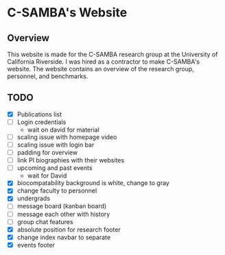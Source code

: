 # C-SAMBA's Website

## Overview
This website is made for the C-SAMBA research group at the University of California Riverside. I was hired as a contractor to make C-SAMBA's website. The website contains an overview of the research group, personnel, and benchmarks.

## TODO
- [x] Publications list
- [ ] Login credentials
  - wait on david for material
- [ ] scaling issue with homepage video
- [ ] scaling issue with login bar
- [ ] padding for overview
- [ ] link PI biographies with their websites
- [ ] upcoming and past events
  - wait for David
- [x] biocompatability background is white, change to gray
- [x] change faculty to personnel
- [x] undergrads
- [ ] message board (kanban board)
- [ ] message each other with history
- [ ] group chat features
- [x] absolute position for research footer
- [x] change index navbar to separate
- [x] events footer
